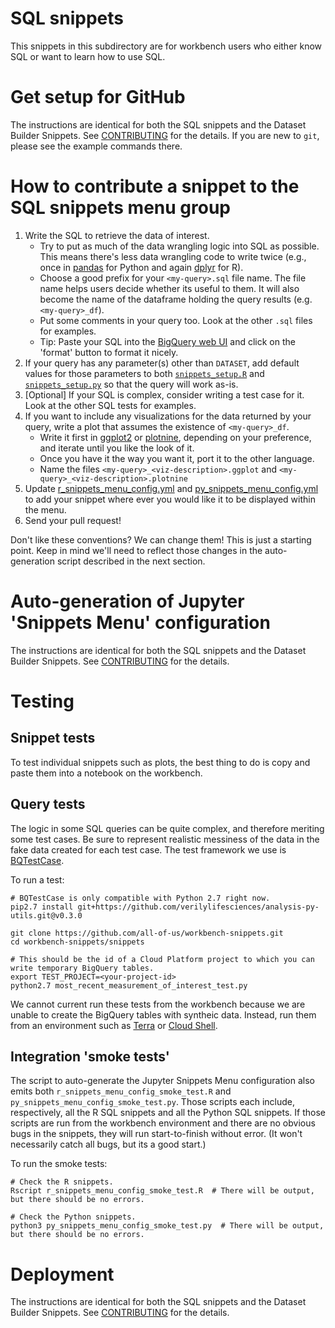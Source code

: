 # SQL snippets

This snippets in this subdirectory are for workbench users who either know SQL or want to learn how to use SQL.

# Get setup for GitHub
The instructions are identical for both the SQL snippets and the Dataset Builder Snippets. See [CONTRIBUTING](../CONTRIBUTING.md#get-setup-for-github) for the details. If you are new to `git`, please see the example commands there. 

# How to contribute a snippet to the SQL snippets menu group

1. Write the SQL to retrieve the data of interest.
    * Try to put as much of the data wrangling logic into SQL as possible. This means there's less data wrangling code to write twice (e.g., once in [pandas](https://pandas.pydata.org/) for Python and again [dplyr](https://dplyr.tidyverse.org/) for R).
    * Choose a good prefix for your `<my-query>.sql` file name. The file name helps users decide whether its useful to them. It will also become the name of the dataframe holding the query results (e.g. `<my-query>_df`).
    * Put some comments in your query too. Look at the other `.sql` files for examples.
    * Tip: Paste your SQL into the [BigQuery web UI](https://bigquery.cloud.google.com/) and click on the 'format' button to format it nicely.
1. If your query has any parameter(s) other than `DATASET`, add default values for those parameters to both [`snippets_setup.R`](./snippets_setup.R) and [`snippets_setup.py`](./snippets_setup.py) so that the query will work as-is.
1. [Optional] If your SQL is complex, consider writing a test case for it. Look at the other SQL tests for examples.
1. If you want to include any visualizations for the data returned by your query, write a plot that assumes the existence of `<my-query>_df`.
    * Write it first in [ggplot2](https://ggplot2.tidyverse.org/) or [plotnine](https://plotnine.readthedocs.io/en/stable/), depending on your preference, and iterate until you like the look of it.
    * Once you have it the way you want it, port it to the other language.
    * Name the files `<my-query>_<viz-description>.ggplot` and `<my-query>_<viz-description>.plotnine`
1. Update [r_snippets_menu_config.yml](../build/r_snippets_menu_config.yml) and [py_snippets_menu_config.yml](../build/py_snippets_menu_config.yml) to add your snippet where ever you would like it to be displayed within the menu.
1. Send your pull request!

Don't like these conventions? We can change them! This is just a starting point. Keep in mind we'll need to reflect those changes in the auto-generation script described in the next section.

# Auto-generation of Jupyter 'Snippets Menu' configuration

The instructions are identical for both the SQL snippets and the Dataset Builder Snippets. See [CONTRIBUTING](../CONTRIBUTING.md#auto-generation-of-jupyter-snippets-menu-configuration) for the details.

# Testing

## Snippet tests
To test individual snippets such as plots, the best thing to do is copy and paste them into a notebook on the workbench.

## Query tests

The logic in some SQL queries can be quite complex, and therefore meriting some test cases. Be sure to represent realistic messiness of the data in the fake data created for each test case. The test framework we use is [BQTestCase](https://github.com/verilylifesciences/analysis-py-utils).

To run a test:
```
# BQTestCase is only compatible with Python 2.7 right now.
pip2.7 install git+https://github.com/verilylifesciences/analysis-py-utils.git@v0.3.0

git clone https://github.com/all-of-us/workbench-snippets.git
cd workbench-snippets/snippets

# This should be the id of a Cloud Platform project to which you can write temporary BigQuery tables.
export TEST_PROJECT=<your-project-id>
python2.7 most_recent_measurement_of_interest_test.py
```

We cannot current run these tests from the workbench because we are unable to create the BigQuery tables with syntheic data. Instead, run them from an environment such as [Terra](https://app.terra.bio/) or [Cloud Shell](https://cloud.google.com/shell/).

## Integration 'smoke tests'
The script to auto-generate the Jupyter Snippets Menu configuration also emits both `r_snippets_menu_config_smoke_test.R` and `py_snippets_menu_config_smoke_test.py`. Those scripts each include, respectively, all the R SQL snippets and all the Python SQL snippets. If those scripts are run from the workbench environment and there are no obvious bugs in the snippets, they will run start-to-finish without error. (It won't necessarily catch all bugs, but its a good start.)

To run the smoke tests:
```
# Check the R snippets.
Rscript r_snippets_menu_config_smoke_test.R  # There will be output, but there should be no errors.

# Check the Python snippets.
python3 py_snippets_menu_config_smoke_test.py  # There will be output, but there should be no errors.
```

# Deployment
The instructions are identical for both the SQL snippets and the Dataset Builder Snippets. See [CONTRIBUTING](../CONTRIBUTING.md#deployment) for the details.
